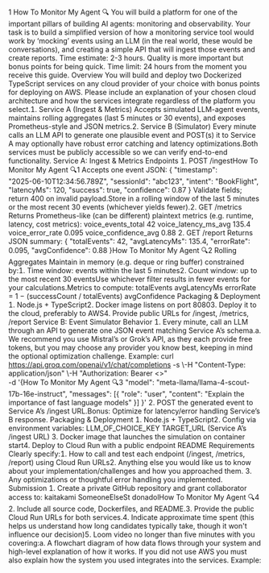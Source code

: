 
1
How To Monitor My Agent 🔍
You will build a platform for one of the important pillars of building AI agents: 
monitoring and observability. Your task is to build a simplified version of how a monitoring service tool would 
work by ‘mockingʼ events using an LLM (in the real world, these would be 
conversations), and creating a simple API that will ingest those events and create 
reports.
Time estimate: 23 hours. Quality is more important but bonus points for being 
quick.
Time limit: 24 hours from the moment you receive this guide. 
Overview
You will build and deploy two Dockerized TypeScript services on any cloud 
provider of your choice with bonus points for deploying on AWS. Please include 
an explanation of your chosen cloud architecture and how the services integrate 
regardless of the platform you select. Service A Ingest & Metrics)
Accepts simulated LLM-agent events, maintains rolling aggregates (last 5 
minutes or 30 events), and exposes Prometheus-style and JSON metrics. Service B Simulator)
Every minute calls an LLM API to generate one plausible event and POST(s) it 
to Service A may optionally have robust error catching and latency 
optimizations.Both services must be publicly accessible so we can verify end-to-end 
functionality.
Service A: Ingest & Metrics
Endpoints
 POST /ingestHow To Monitor My Agent 🔍1
Accepts one event JSON
{
"timestamp": "20250610T123456.789Z",
"sessionId": "abc123",
"intent": "BookFlight",
"latencyMs" 120,
"success": true,
"confidence" 0.87
}
Validate fields; return 400 on invalid payload.Store in a rolling window of the last 5 minutes or the most recent 30 events 
(whichever yields fewer). GET /metrics
Returns Prometheus-like (can be different) plaintext metrics (e.g. runtime, latency, 
cost metrics):
voice_events_total 42
voice_latency_ms_avg 135.4
voice_error_rate 0.095
voice_confidence_avg 0.88
 GET /report
Returns JSON summary:
{
"totalEvents" 42,
"avgLatencyMs" 135.4,
"errorRate" 0.095,
"avgConfidence" 0.88
}How To Monitor My Agent 🔍2
Rolling Aggregates
Maintain in memory (e.g. deque or ring buffer) constrained by: Time window: events within the last 5 minutes Count window: up to the most recent 30 eventsUse whichever filter results in fewer events for your calculations.Metrics to compute:
totalEvents
avgLatencyMs
errorRate  1  (successCount / totalEvents)
avgConfidence
Packaging & Deployment
 Node.js  TypeScript Docker image listens on port 8080 Deploy it to the cloud, preferably to AWS Provide public URLs for /ingest, /metrics, /report
Service B: Event Simulator
Behavior
 Every minute, call an LLM through an API to generate one JSON event 
matching Service Aʼs schema.a We recommend you use Mistralʼs or Grokʼs API, as they each provide free 
tokens, but you may choose any provider you know best, keeping in mind 
the optional optimization challenge. Example:
curl https://api.groq.com/openai/v1/chat/completions -s \H "Content-Type: application/json" \H "Authorization: Bearer <>" \
-d '{How To Monitor My Agent 🔍3
"model": "meta-llama/llama-4-scout-17b-16e-instruct",
"messages": [{
    "role": "user",
    "content": "Explain the importance of fast language models"
}]
}'
 POST the generated event to Service Aʼs /ingest URL.Bonus: Optimize for latency/error handling Serviceʼs B response. 
Packaging & Deployment
 Node.js  TypeScript Config via environment variables:
LLM_OF_CHOICE_KEY
TARGET_URL Service Aʼs /ingest URL
 Docker image that launches the simulation on container start Deploy to Cloud Run with a public endpoint
README Requirements
Clearly specify: How to call and test each endpoint (/ingest, /metrics, /report) using Cloud Run 
URLs Anything else you would like us to know about your 
implementation/challenges and how you approached them.  Any optimizations or thoughtful error handling you implemented.
Submission
 Create a private GitHub repository and grant collaborator access to:
kaitakami  SomeoneElseSt  donadolHow To Monitor My Agent 🔍4
 Include all source code, Dockerfiles, and README. Provide the public Cloud Run URLs for both services. Indicate approximate time spent (this helps us understand how long 
candidates typically take, though it won't influence our decision) Loom video no longer than five minutes with you covering:a A flowchart diagram of how data flows through your system and high-level 
explanation of how it works. If you did not use AWS you must also explain 
how the system you used integrates into the services. Example: